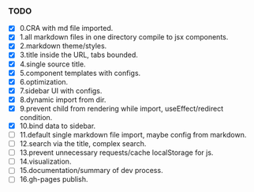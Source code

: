 ### TODO

- [x] 0.CRA with md file imported.  
- [x] 1.all markdown files in one directory compile to jsx components.  
- [x] 2.markdown theme/styles.  
- [x] 3.title inside the URL, tabs bounded.  
- [x] 4.single source title.  
- [x] 5.component templates with configs.  
- [x] 6.optimization.  
- [x] 7.sidebar UI with configs.  
- [x] 8.dynamic import from dir.  
- [x] 9.prevent child from rendering while import, useEffect/redirect condition.  
- [x] 10.bind data to sidebar.  
- [ ] 11.default single markdown file import, maybe config from markdown.  
- [ ] 12.search via the title, complex search.  
- [ ] 13.prevent unnecessary requests/cache localStorage for js.  
- [ ] 14.visualization.  
- [ ] 15.documentation/summary of dev process.  
- [ ] 16.gh-pages publish.  
